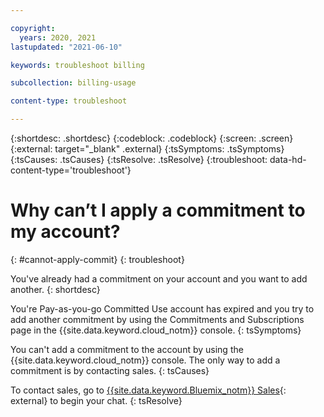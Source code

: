 ```yaml
---

copyright:
  years: 2020, 2021
lastupdated: "2021-06-10"

keywords: troubleshoot billing

subcollection: billing-usage

content-type: troubleshoot

---
```


{:shortdesc: .shortdesc}
{:codeblock: .codeblock}
{:screen: .screen}
{:external: target="_blank" .external}
{:tsSymptoms: .tsSymptoms}
{:tsCauses: .tsCauses}
{:tsResolve: .tsResolve}
{:troubleshoot: data-hd-content-type='troubleshoot'}

# Why can’t I apply a commitment to my account?
{: #cannot-apply-commit}
{: troubleshoot}

You've already had a commitment on your account and you want to add another.
{: shortdesc}

You're Pay-as-you-go Committed Use account has expired and you try to add another commitment by using the Commitments and Subscriptions page in the {{site.data.keyword.cloud_notm}} console.
{: tsSymptoms}

You can't add a commitment to the account by using the {{site.data.keyword.cloud_notm}} console. The only way to add a commitment is by contacting sales.
{: tsCauses}

To contact sales, go to [{{site.data.keyword.Bluemix_notm}} Sales](https://www.ibm.com/cloud?contactmodule){: external} to begin your chat.
{: tsResolve}
